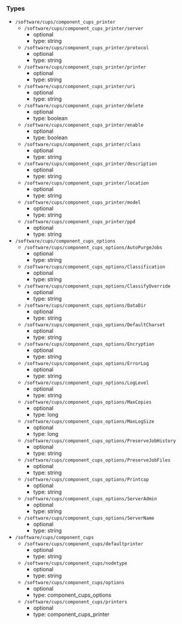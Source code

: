 ### Types

- `/software/cups/component_cups_printer`
    - `/software/cups/component_cups_printer/server`
        - optional
        - type: string
    - `/software/cups/component_cups_printer/protocol`
        - optional
        - type: string
    - `/software/cups/component_cups_printer/printer`
        - optional
        - type: string
    - `/software/cups/component_cups_printer/uri`
        - optional
        - type: string
    - `/software/cups/component_cups_printer/delete`
        - optional
        - type: boolean
    - `/software/cups/component_cups_printer/enable`
        - optional
        - type: boolean
    - `/software/cups/component_cups_printer/class`
        - optional
        - type: string
    - `/software/cups/component_cups_printer/description`
        - optional
        - type: string
    - `/software/cups/component_cups_printer/location`
        - optional
        - type: string
    - `/software/cups/component_cups_printer/model`
        - optional
        - type: string
    - `/software/cups/component_cups_printer/ppd`
        - optional
        - type: string
- `/software/cups/component_cups_options`
    - `/software/cups/component_cups_options/AutoPurgeJobs`
        - optional
        - type: string
    - `/software/cups/component_cups_options/Classification`
        - optional
        - type: string
    - `/software/cups/component_cups_options/ClassifyOverride`
        - optional
        - type: string
    - `/software/cups/component_cups_options/DataDir`
        - optional
        - type: string
    - `/software/cups/component_cups_options/DefaultCharset`
        - optional
        - type: string
    - `/software/cups/component_cups_options/Encryption`
        - optional
        - type: string
    - `/software/cups/component_cups_options/ErrorLog`
        - optional
        - type: string
    - `/software/cups/component_cups_options/LogLevel`
        - optional
        - type: string
    - `/software/cups/component_cups_options/MaxCopies`
        - optional
        - type: long
    - `/software/cups/component_cups_options/MaxLogSize`
        - optional
        - type: long
    - `/software/cups/component_cups_options/PreserveJobHistory`
        - optional
        - type: string
    - `/software/cups/component_cups_options/PreserveJobFiles`
        - optional
        - type: string
    - `/software/cups/component_cups_options/Printcap`
        - optional
        - type: string
    - `/software/cups/component_cups_options/ServerAdmin`
        - optional
        - type: string
    - `/software/cups/component_cups_options/ServerName`
        - optional
        - type: string
- `/software/cups/component_cups`
    - `/software/cups/component_cups/defaultprinter`
        - optional
        - type: string
    - `/software/cups/component_cups/nodetype`
        - optional
        - type: string
    - `/software/cups/component_cups/options`
        - optional
        - type: component_cups_options
    - `/software/cups/component_cups/printers`
        - optional
        - type: component_cups_printer
